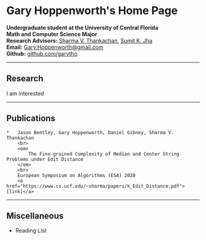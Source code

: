 # Gary Hoppenworth's Home Page

**Undergraduate student at the University of Central Florida**  
**Math and Computer Science Major**  
**Research Advisors:** [Sharma V. Thankachan](http://www.cs.ucf.edu/~sharma/), [Sumit K. Jha](https://sumitkumarjha.com/)  
**Email:** [Gary.Hoppenworth@gmail.com]()  
**Github:** [github.com/garytho](https://github.com/garytho)
***
## Research  
I am interested 
***
## Publications
	*	Jason Bentley, Gary Hoppenworth, Daniel Gibney, Sharma V. Thankachan
		<br> 
		<em>
			The Fine-grained Complexity of Median and Center String Problems under Edit Distance
		</em>
		<br> 
		European Symposium on Algorithms (ESA) 2020
		<a href="https://www.cs.ucf.edu/~sharma/papers/k_Edit_Distance.pdf">[link]</a>
***
## Miscellaneous
* Reading List
